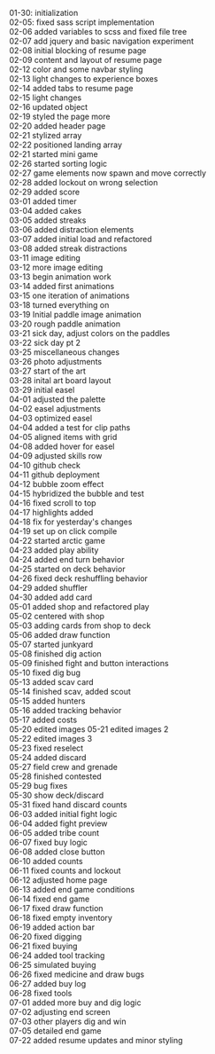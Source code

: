 01-30: initialization  
02-05: fixed sass script implementation  
02-06 added variables to scss and fixed file tree  
02-07 add jquery and basic navigation experiment  
02-08 initial blocking of resume page  
02-09 content and layout of resume page  
02-12 color and some navbar styling  
02-13 light changes to experience boxes  
02-14 added tabs to resume page  
02-15 light changes  
02-16 updated object  
02-19 styled the page more  
02-20 added header page  
02-21 stylized array  
02-22 positioned landing array  
02-21 started mini game  
02-26 started sorting logic  
02-27 game elements now spawn and move correctly  
02-28 added lockout on wrong selection  
02-29 added score  
03-01 added timer  
03-04 added cakes  
03-05 added streaks  
03-06 added distraction elements  
03-07 added initial load and refactored  
03-08 added streak distractions  
03-11 image editing  
03-12 more image editing  
03-13 begin animation work  
03-14 added first animations  
03-15 one iteration of animations  
03-18 turned everything on  
03-19 Initial paddle image animation  
03-20 rough paddle animation  
03-21 sick day, adjust colors on the paddles  
03-22 sick day pt 2  
03-25 miscellaneous changes  
03-26 photo adjustments  
03-27 start of the art  
03-28 inital art board layout  
03-29 initial easel  
04-01 adjusted the palette  
04-02 easel adjustments  
04-03 optimized easel  
04-04 added a test for clip paths  
04-05 aligned items with grid  
04-08 added hover for easel  
04-09 adjusted skills row  
04-10 github check  
04-11 github deployment  
04-12 bubble zoom effect  
04-15 hybridized the bubble and test  
04-16 fixed scroll to top  
04-17 highlights added  
04-18 fix for yesterday's changes  
04-19 set up on click compile  
04-22 started arctic game  
04-23 added play ability  
04-24 added end turn behavior  
04-25 started on deck behavior  
04-26 fixed deck reshuffling behavior  
04-29 added shuffler  
04-30 added add card  
05-01 added shop and refactored play  
05-02 centered with shop  
05-03 adding cards from shop to deck  
05-06 added draw function  
05-07 started junkyard  
05-08 finished dig action  
05-09 finished fight and button interactions  
05-10 fixed dig bug  
05-13 added scav card  
05-14 finished scav, added scout  
05-15 added hunters  
05-16 added tracking behavior  
05-17 added costs  
05-20 edited images
05-21 edited images 2  
05-22 edited images 3  
05-23 fixed reselect  
05-24 added discard  
05-27 field crew and grenade  
05-28 finished contested  
05-29 bug fixes  
05-30 show deck/discard  
05-31 fixed hand discard counts  
06-03 added initial fight logic  
06-04 added fight preview  
06-05 added tribe count  
06-07 fixed buy logic  
06-08 added close button  
06-10 added counts  
06-11 fixed counts and lockout  
06-12 adjusted home page  
06-13 added end game conditions  
06-14 fixed end game  
06-17 fixed draw function  
06-18 fixed empty inventory  
06-19 added action bar  
06-20 fixed digging  
06-21 fixed buying  
06-24 added tool tracking  
06-25 simulated buying  
06-26 fixed medicine and draw bugs  
06-27 added buy log  
06-28 fixed tools  
07-01 added more buy and dig logic  
07-02 adjusting end screen  
07-03 other players dig and win  
07-05 detailed end game  
07-22 added resume updates and minor styling  